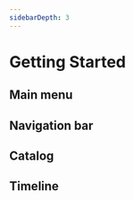 ```yaml
---
sidebarDepth: 3
---
```


# Getting Started

## Main menu

## Navigation bar

## Catalog

## Timeline

